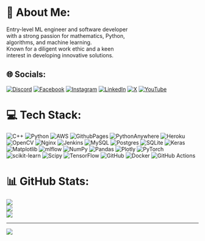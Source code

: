 # 💫 About Me:
Entry-level ML engineer and software developer <br>with a strong passion for mathematics, Python, <br>algorithms, and machine learning. <br>Known for a diligent work ethic and a keen<br>interest in developing innovative solutions.


## 🌐 Socials:
[![Discord](https://img.shields.io/badge/Discord-%237289DA.svg?logo=discord&logoColor=white)](https://discord.gg/marshal_shirak#9860) [![Facebook](https://img.shields.io/badge/Facebook-%231877F2.svg?logo=Facebook&logoColor=white)](https://www.facebook.com/profile.php?id=100008446367233) [![Instagram](https://img.shields.io/badge/Instagram-%23E4405F.svg?logo=Instagram&logoColor=white)](https://www.instagram.com/shirak_g?igsh=MWdvdjcwYTF3cndnMw==) [![LinkedIn](https://img.shields.io/badge/LinkedIn-%230077B5.svg?logo=linkedin&logoColor=white)](https://www.linkedin.com/in/shirak-gevorgyan-244b96274/) [![X](https://img.shields.io/badge/X-black.svg?logo=X&logoColor=white)](https://x.com/Marshal_Shirak) [![YouTube](https://img.shields.io/badge/YouTube-%23FF0000.svg?logo=YouTube&logoColor=white)](https://www.youtube.com/channel/UCQmlurW2klxqY2kv2SIqZlQ) 

# 💻 Tech Stack:
![C++](https://img.shields.io/badge/c++-%2300599C.svg?style=for-the-badge&logo=c%2B%2B&logoColor=white) ![Python](https://img.shields.io/badge/python-3670A0?style=for-the-badge&logo=python&logoColor=ffdd54) ![AWS](https://img.shields.io/badge/AWS-%23FF9900.svg?style=for-the-badge&logo=amazon-aws&logoColor=white) ![GithubPages](https://img.shields.io/badge/github%20pages-121013?style=for-the-badge&logo=github&logoColor=white) ![PythonAnywhere](https://img.shields.io/badge/pythonanywhere-%232F9FD7.svg?style=for-the-badge&logo=pythonanywhere&logoColor=151515) ![Heroku](https://img.shields.io/badge/heroku-%23430098.svg?style=for-the-badge&logo=heroku&logoColor=white) ![OpenCV](https://img.shields.io/badge/opencv-%23white.svg?style=for-the-badge&logo=opencv&logoColor=white) ![Nginx](https://img.shields.io/badge/nginx-%23009639.svg?style=for-the-badge&logo=nginx&logoColor=white) ![Jenkins](https://img.shields.io/badge/jenkins-%232C5263.svg?style=for-the-badge&logo=jenkins&logoColor=white) ![MySQL](https://img.shields.io/badge/mysql-4479A1.svg?style=for-the-badge&logo=mysql&logoColor=white) ![Postgres](https://img.shields.io/badge/postgres-%23316192.svg?style=for-the-badge&logo=postgresql&logoColor=white) ![SQLite](https://img.shields.io/badge/sqlite-%2307405e.svg?style=for-the-badge&logo=sqlite&logoColor=white) ![Keras](https://img.shields.io/badge/Keras-%23D00000.svg?style=for-the-badge&logo=Keras&logoColor=white) ![Matplotlib](https://img.shields.io/badge/Matplotlib-%23ffffff.svg?style=for-the-badge&logo=Matplotlib&logoColor=black) ![mlflow](https://img.shields.io/badge/mlflow-%23d9ead3.svg?style=for-the-badge&logo=numpy&logoColor=blue) ![NumPy](https://img.shields.io/badge/numpy-%23013243.svg?style=for-the-badge&logo=numpy&logoColor=white) ![Pandas](https://img.shields.io/badge/pandas-%23150458.svg?style=for-the-badge&logo=pandas&logoColor=white) ![Plotly](https://img.shields.io/badge/Plotly-%233F4F75.svg?style=for-the-badge&logo=plotly&logoColor=white) ![PyTorch](https://img.shields.io/badge/PyTorch-%23EE4C2C.svg?style=for-the-badge&logo=PyTorch&logoColor=white) ![scikit-learn](https://img.shields.io/badge/scikit--learn-%23F7931E.svg?style=for-the-badge&logo=scikit-learn&logoColor=white) ![Scipy](https://img.shields.io/badge/SciPy-%230C55A5.svg?style=for-the-badge&logo=scipy&logoColor=%white) ![TensorFlow](https://img.shields.io/badge/TensorFlow-%23FF6F00.svg?style=for-the-badge&logo=TensorFlow&logoColor=white) ![GitHub](https://img.shields.io/badge/github-%23121011.svg?style=for-the-badge&logo=github&logoColor=white) ![Docker](https://img.shields.io/badge/docker-%230db7ed.svg?style=for-the-badge&logo=docker&logoColor=white) ![GitHub Actions](https://img.shields.io/badge/github%20actions-%232671E5.svg?style=for-the-badge&logo=githubactions&logoColor=white)
# 📊 GitHub Stats:
![](https://github-readme-stats.vercel.app/api?username=ShirakGevorgyan&theme=dark&hide_border=false&include_all_commits=true&count_private=true)<br/>
![](https://github-readme-streak-stats.herokuapp.com/?user=ShirakGevorgyan&theme=dark&hide_border=false)<br/>
![](https://github-readme-stats.vercel.app/api/top-langs/?username=ShirakGevorgyan&theme=dark&hide_border=false&include_all_commits=true&count_private=true&layout=compact)

---
[![](https://visitcount.itsvg.in/api?id=ShirakGevorgyan&icon=0&color=0)](https://visitcount.itsvg.in)

<!-- Proudly created with GPRM ( https://gprm.itsvg.in ) -->
